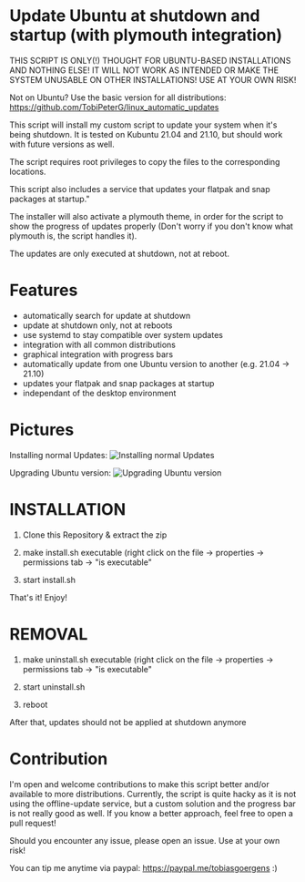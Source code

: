 # Update Ubuntu at shutdown and startup (with plymouth integration)
  THIS SCRIPT IS ONLY(!) THOUGHT FOR UBUNTU-BASED INSTALLATIONS
  AND NOTHING ELSE!  IT WILL NOT WORK AS INTENDED OR MAKE
  THE SYSTEM UNUSABLE ON OTHER INSTALLATIONS!
  USE AT YOUR OWN RISK!
  
  Not on Ubuntu?
  Use the basic version for all distributions: https://github.com/TobiPeterG/linux_automatic_updates

  This script will install my custom script to update your
  system when it's being shutdown. It is tested on Kubuntu
  21.04 and 21.10, but should work with future versions as
  well.

  The script requires root privileges to copy the
  files to the corresponding locations.

  This script also includes a service that updates your
  flatpak and snap packages at startup."

  The installer will also activate a plymouth theme,
  in order for the script to show the progress of
  updates properly (Don't worry if you don't know
  what plymouth is, the script handles it).
  
  The updates are only executed at shutdown, not at reboot.
  
# Features

  - automatically search for update at shutdown
  - update at shutdown only, not at reboots
  - use systemd to stay compatible over system updates
  - integration with all common distributions
  - graphical integration with progress bars
  - automatically update from one Ubuntu version to another (e.g. 21.04 -> 21.10)
  - updates your flatpak and snap packages at startup
  - independant of the desktop environment

# Pictures

  Installing normal Updates:
  ![Installing normal Updates](https://user-images.githubusercontent.com/19935382/137891911-3862eeac-b4ca-47f0-be1f-7f735848db9b.png)
  
  Upgrading Ubuntu version:
  ![Upgrading Ubuntu version](https://user-images.githubusercontent.com/19935382/137891983-b8e5015e-8f56-4af0-97c1-1eb651490beb.png)

  
# INSTALLATION

  1. Clone this Repository & extract the zip
  
  2. make install.sh executable (right click on the file
  -> properties -> permissions tab -> "is executable"

  3. start install.sh
  
  That's it! Enjoy!
  
# REMOVAL
  
  1. make uninstall.sh executable (right click on the file
  -> properties -> permissions tab -> "is executable"
  
  2. start uninstall.sh

  3. reboot
  
  After that, updates should not be applied at shutdown anymore
  
# Contribution
  I'm open and welcome contributions to make this script better and/or available to more distributions.
  Currently, the script is quite hacky as it is not using the offline-update service, but a custom
  solution and the progress bar is not really good as well.
  If you know a better approach, feel free to open a pull request!
  
  Should you encounter any issue, please open an issue. Use at your own risk!
  
  You can tip me anytime via paypal: https://paypal.me/tobiasgoergens :)
